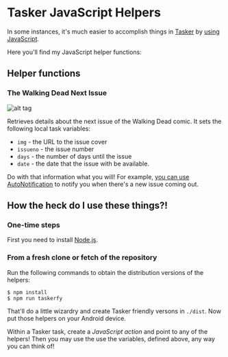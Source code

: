 # Tasker JavaScript Helpers

In some instances, it's much easier to accomplish things in [Tasker](https://play.google.com/store/apps/details?id=net.dinglisch.android.taskerm&hl=en) by [using JavaScript](http://tasker.dinglisch.net/userguide/en/javascript.html).

Here you'll find my JavaScript helper functions:

## Helper functions

### The Walking Dead Next Issue

![alt tag](https://imagecomics.com/images/made/images/remote/https_d138hkes00e90m.cloudfront.net/release_images/TWD143-2x3-300_200_308.jpg)

Retrieves details about the next issue of the Walking Dead comic. It sets the following local task variables:

- `img` - the URL to the issue cover
- `issueno` - the issue number
- `days` - the number of days until the issue
- `date` - the date that the issue with be available.

Do with that information what you will! For example, [you can use AutoNotification](http://imgur.com/a/ZPTwv#0) to notify you when there's a new issue coming out.

## How the heck do I use these things?!

### One-time steps
First you need to install [Node.js](https://nodejs.org/download/).

### From a fresh clone or fetch of the repository

Run the following commands to obtain the distribution versions of the helpers:

    $ npm install
    $ npm run taskerfy

That'll do a little wizardry and create Tasker friendly versons in `./dist`. Now put those helpers on your Android device.

Within a Tasker task, create a _JavaScript action_ and point to any of the helpers! Then you may use the use the variables, defined above, any way you can think of!
